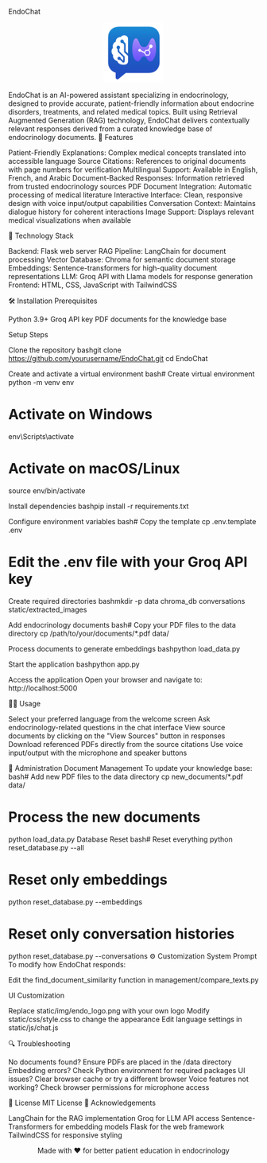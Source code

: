 EndoChat
<p align="center">
  <img src="static/img/endo_logo.png" alt="EndoChat Logo" width="120">
</p>
EndoChat is an AI-powered assistant specializing in endocrinology, designed to provide accurate, patient-friendly information about endocrine disorders, treatments, and related medical topics. Built using Retrieval Augmented Generation (RAG) technology, EndoChat delivers contextually relevant responses derived from a curated knowledge base of endocrinology documents.
🌟 Features

Patient-Friendly Explanations: Complex medical concepts translated into accessible language
Source Citations: References to original documents with page numbers for verification
Multilingual Support: Available in English, French, and Arabic
Document-Backed Responses: Information retrieved from trusted endocrinology sources
PDF Document Integration: Automatic processing of medical literature
Interactive Interface: Clean, responsive design with voice input/output capabilities
Conversation Context: Maintains dialogue history for coherent interactions
Image Support: Displays relevant medical visualizations when available

🧪 Technology Stack

Backend: Flask web server
RAG Pipeline: LangChain for document processing
Vector Database: Chroma for semantic document storage
Embeddings: Sentence-transformers for high-quality document representations
LLM: Groq API with Llama models for response generation
Frontend: HTML, CSS, JavaScript with TailwindCSS

🛠️ Installation
Prerequisites

Python 3.9+
Groq API key
PDF documents for the knowledge base

Setup Steps

Clone the repository
bashgit clone https://github.com/yourusername/EndoChat.git
cd EndoChat

Create and activate a virtual environment
bash# Create virtual environment
python -m venv env

# Activate on Windows
env\Scripts\activate

# Activate on macOS/Linux
source env/bin/activate

Install dependencies
bashpip install -r requirements.txt

Configure environment variables
bash# Copy the template
cp .env.template .env

# Edit the .env file with your Groq API key

Create required directories
bashmkdir -p data chroma_db conversations static/extracted_images

Add endocrinology documents
bash# Copy your PDF files to the data directory
cp /path/to/your/documents/*.pdf data/

Process documents to generate embeddings
bashpython load_data.py

Start the application
bashpython app.py

Access the application
Open your browser and navigate to: http://localhost:5000

🧑‍💻 Usage

Select your preferred language from the welcome screen
Ask endocrinology-related questions in the chat interface
View source documents by clicking on the "View Sources" button in responses
Download referenced PDFs directly from the source citations
Use voice input/output with the microphone and speaker buttons

🔧 Administration
Document Management
To update your knowledge base:
bash# Add new PDF files to the data directory
cp new_documents/*.pdf data/

# Process the new documents
python load_data.py
Database Reset
bash# Reset everything
python reset_database.py --all

# Reset only embeddings
python reset_database.py --embeddings

# Reset only conversation histories
python reset_database.py --conversations
⚙️ Customization
System Prompt
To modify how EndoChat responds:

Edit the find_document_similarity function in management/compare_texts.py

UI Customization

Replace static/img/endo_logo.png with your own logo
Modify static/css/style.css to change the appearance
Edit language settings in static/js/chat.js

🔍 Troubleshooting

No documents found? Ensure PDFs are placed in the /data directory
Embedding errors? Check Python environment for required packages
UI issues? Clear browser cache or try a different browser
Voice features not working? Check browser permissions for microphone access

📄 License
MIT License
🙏 Acknowledgements

LangChain for the RAG implementation
Groq for LLM API access
Sentence-Transformers for embedding models
Flask for the web framework
TailwindCSS for responsive styling


<p align="center">
  Made with ❤️ for better patient education in endocrinology
</p>

